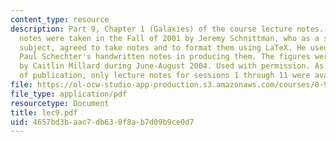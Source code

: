 ```yaml
---
content_type: resource
description: Part 9, Chapter 1 (Galaxies) of the course lecture notes. The lecture
  notes were taken in the Fall of 2001 by Jeremy Schnittman, who as a student in the
  subject, agreed to take notes and to format them using LaTeX. He used Professor
  Paul Schechter's handwritten notes in producing them. The figures were produced
  by Caitlin Millard during June-August 2004. Used with permission. As of the date
  of publication, only lecture notes for sessions 1 through 11 were available.
file: https://ol-ocw-studio-app-production.s3.amazonaws.com/courses/8-902-astrophysics-ii-fall-2004/4657bd3baac7db638f8ab7d09b9ce0d7_lec9.pdf
file_type: application/pdf
resourcetype: Document
title: lec9.pdf
uid: 4657bd3b-aac7-db63-8f8a-b7d09b9ce0d7
---
```

